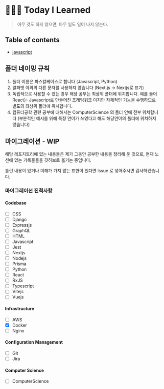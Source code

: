 # 👨🏻‍💻 Today I Learned
> 아무 것도 하지 않으면, 아무 일도 일어 나지 않는다.

## Table of contents
* [javascript](.)

## 폴더 네이밍 규칙
1. 폴더 이름은 파스칼케이스로 합니다 (Javascript, Python)
2. 알파벳 이외의 다른 문자를 사용하지 않습니다 (Next.js -> Nextjs로 표기)
3. 독립적으로 사용할 수 있는 경우 해당 공부는 최상위 폴더에 위치합니다. 예를 들어 React는 Javascript로 만들어진 프레임워크 이지만 자체적인 기능을 수행하므로 별도의 최상위 폴더에 위치합니다.
4. 컴퓨터공학 관련 공부에 대해서는 ComputerScience 의 폴더 안에 전부 위치합니다 (부분적인 예시를 위해 특정 언어가 쓰였다고 해도 해당언어의 폴더에 위치하지 않습니다)

## 마이그레이션 - WIP
해당 레포지토리에 있는 내용들은 제가 그동안 공부한 내용을 정리해 둔 것으로, 현재 노션에 있는 기록물들을 깃허브로 옮기는 중입니다.

틀린 내용이 있거나 이해가 가지 않는 표현이 있다면 Issue 로 넣어주시면 감사하겠습니다.

### 마이그레이션 진척사항
#### Codebase
- [ ] CSS
- [ ] Django
- [ ] Expressjs
- [ ] GraphQL
- [ ] HTML
- [ ] Javascript
- [ ] Jest
- [ ] Nextjs
- [ ] Nodejs
- [ ] Prisma
- [ ] Python
- [ ] React
- [ ] RxJS
- [ ] Typescript
- [ ] Vitejs
- [ ] Vuejs

#### Infrastructure
- [ ] AWS
- [X] Docker
- [ ] Nginx

#### Configuration Management
- [ ] Git
- [ ] Jira

#### Computer Science
- [ ] ComputerScience

